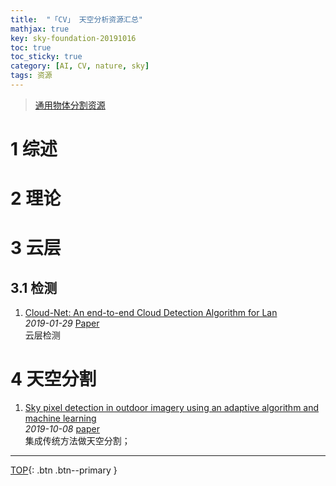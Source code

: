 ```yaml
---
title:  "「CV」 天空分析资源汇总"
mathjax: true
key: sky-foundation-20191016
toc: true
toc_sticky: true
category: [AI, CV, nature, sky]
tags: 资源
---
```

<span id='head'></span>  
>[通用物体分割资源](/ai/cv/segmentation/foundation)   

<!--more-->


# 1 综述

# 2 理论

# 3 云层
## 3.1 检测
1. [Cloud-Net: An end-to-end Cloud Detection Algorithm for Lan](http://cn.arxiv.org/abs/1901.10077)   
*2019-01-29* [Paper](https://arxiv.org/abs/1901.10077)   
云层检测   

# 4 天空分割
1. [Sky pixel detection in outdoor imagery using an adaptive algorithm and machine learning](http://cn.arxiv.org/abs/1910.03182)    
*2019-10-08* [paper](https://arxiv.org/abs/1910.03182)    
集成传统方法做天空分割；     

-------------------  
[TOP](#head){: .btn .btn--primary }   

